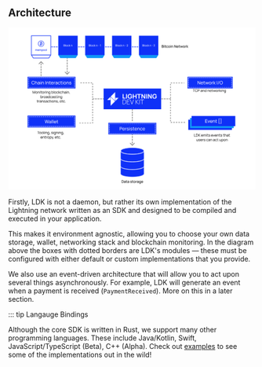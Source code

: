 ## Architecture
![Architecture](../assets/ldk-architecture.svg)

Firstly, LDK is not a daemon, but rather its own implementation of the Lightning network written as an SDK and designed to be compiled and executed in your application. 

This makes it environment agnostic, allowing you to choose your own data storage, wallet, networking stack and blockchain monitoring. In the diagram above the boxes with dotted borders are LDK's modules — these must be configured with either default or custom implementations that you provide.

We also use an event-driven architecture that will allow you to act upon several things asynchronously. For example, LDK will generate an event when a payment is received (`PaymentReceived`). More on this in a later section. 

::: tip Langauge Bindings

Although the core SDK is written in Rust, we support many other programming languages. These include Java/Kotlin, Swift, JavaScript/TypeScript (Beta), C++ (Alpha). Check out [examples](../examples.md) to see some of the implementations out in the wild!
